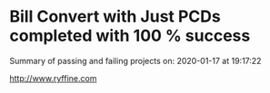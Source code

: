 # Bill Convert with Just PCDs completed with 100 % success

Summary of passing and failing projects on: 2020-01-17 at 19:17:22

http://www.ryffine.com
